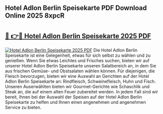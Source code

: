 ## Hotel Adlon Berlin Speisekarte PDF Download Online 2025 8xpcR

# <h2><a href="http://gc6nt9t.nevu.top/?p=Hotel+Adlon+Berlin+Speisekarte">🔗 👉🔴 Hotel Adlon Berlin Speisekarte 2025 PDF</a></h2>

[![Hotel Adlon Berlin Speisekarte 2025 PDF](https://i.imgur.com/dBaPXMq.png)](http://gc6nt9t.nevu.top/?p=Hotel+Adlon+Berlin+Speisekarte)
Die Hotel Adlon Berlin Speisekarte ist eine Gelegenheit, etwas für sich selbst zu wählen und zu genießen. Wenn Sie etwas Leichtes und Frisches suchen, bieten wir auf unserer Hotel Adlon Berlin Speisekarte unseren Salatbereich an, in dem Sie aus frischen Gemüse- und Obstsalaten wählen können. Für diejenigen, die Fleisch bevorzugen, bieten wir eine Auswahl an Gerichten auf der Hotel Adlon Berlin Speisekarte an: Rindfleisch, Schweinefleisch, Huhn und Fisch. Unseren Auserwählten bieten wir Gourmet-Gerichte wie Schaschlik und Steak an, die auf einem alten Feuer zubereitet werden. In jedem Fall sind wir bereit, Ihnen bei der Auswahl der Speisen auf der Hotel Adlon Berlin Speisekarte zu helfen und Ihnen einen angenehmen und angenehmen Service zu bieten.
